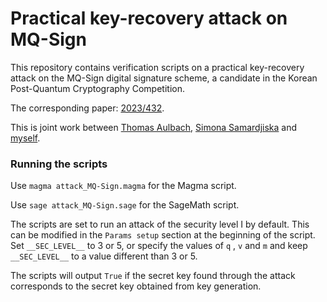 # Practical key-recovery attack on MQ-Sign
This repository contains verification scripts on a practical key-recovery attack on the MQ-Sign digital signature scheme, a candidate in the Korean Post-Quantum Cryptography Competition.

The corresponding paper: [2023/432](https://eprint.iacr.org/2023/432).

This is joint work between [Thomas Aulbach](https://www.uni-regensburg.de/informatics-data-science/qpc/team/thomas-aulbach/index.html), [Simona Samardjiska](https://samardjiska.org/) and [myself](https://mtrimoska.com/).

### Running the scripts

Use ``` magma attack_MQ-Sign.magma ``` for the Magma script.

Use ``` sage attack_MQ-Sign.sage ``` for the SageMath script.

The scripts are set to run an attack of the security level I by default. This can be modified in the ```Params setup``` section at the beginning of the script. Set ```__SEC_LEVEL__``` to 3 or 5, or specify the values of ```q``` , ```v``` and ```m``` and keep ```__SEC_LEVEL__``` to a value different than 3 or 5.

The scripts will output ```True``` if the secret key found through the attack corresponds to the secret key obtained from key generation.
